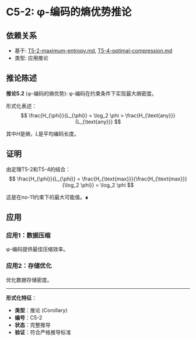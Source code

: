 # C5-2: φ-编码的熵优势推论

## 依赖关系
- 基于: [T5-2-maximum-entropy.md](T5-2-maximum-entropy.md), [T5-4-optimal-compression.md](T5-4-optimal-compression.md)
- 类型: 应用推论

## 推论陈述

**推论5.2** (φ-编码的熵优势): φ-编码在约束条件下实现最大熵密度。

形式化表述：
$$
\frac{H_{\phi}}{L_{\phi}} = \log_2 \phi > \frac{H_{\text{any}}}{L_{\text{any}}}
$$

其中$H$是熵，$L$是平均编码长度。

## 证明

由定理T5-2和T5-4的结合：
$$
\frac{H_{\phi}}{L_{\phi}} = \frac{H_{\text{max}}}{\frac{H_{\text{max}}}{\log_2 \phi}} = \log_2 \phi
$$

这是在no-11约束下的最大可能值。∎

## 应用

### 应用1：数据压缩

φ-编码提供最佳压缩效率。

### 应用2：存储优化

优化数据存储密度。

---

**形式化特征**：
- **类型**：推论 (Corollary)
- **编号**：C5-2
- **状态**：完整推导
- **验证**：符合严格推导标准